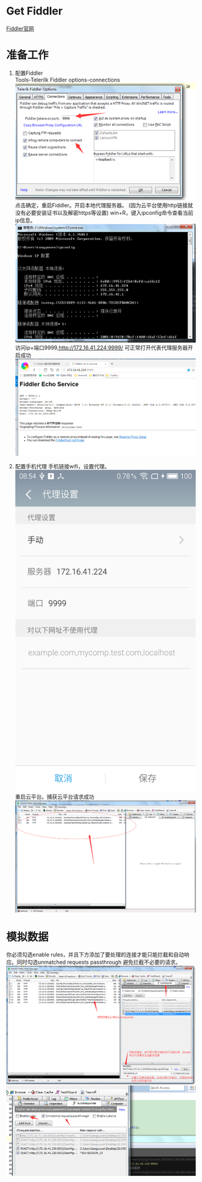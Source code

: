 # Get Fiddler
[Fiddler官网](http://www.telerik.com/fiddler)
# 准备工作
1. 配置Fiddler  
    Tools-Telerilk Fiddler options-connections  
    ![20170317084710.png](../../../Pictures/201703/20170317084710.png)  点击确定，重启Fiddler。开启本地代理服务器。
    (因为云平台使用http链接就没有必要安装证书以及解密https等设置)
    win+R，键入ipconfig命令查看当前ip信息。  
    ![20170317084953.png](../../../Pictures/201703/20170317084953.png)  访问ip+端口9999,http://172.16.41.224:9999/ 可正常打开代表代理服务器开启成功  
    ![20170317085419.png](../../../Pictures/201703/20170317085419.png)  


2. 配置手机代理
    手机链接wifi，设置代理。  
    ![20170317085115.png](../../../Pictures/201703/20170317085115.png) 
    重启云平台。捕获云平台请求成功 
    ![20170317085602.png](../../../Pictures/201703/20170317085602.png) 

# 模拟数据
你必须勾选enable rules，并且下方添加了要处理的连接才能只能拦截和自动响应。同时勾选unmatched requests passthrough 避免拦截不必要的请求。  
![20170317090001.png](../../../Pictures/201703/20170317090001.png)  
![20170317090115.png](../../../Pictures/201703/20170317090115.png)  

